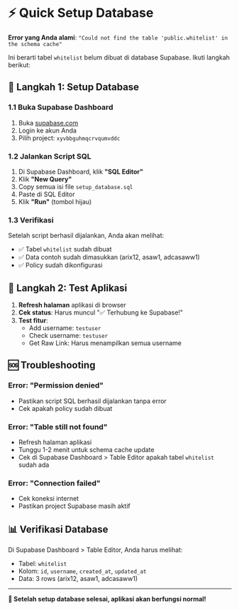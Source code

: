# ⚡ Quick Setup Database

**Error yang Anda alami**: `"Could not find the table 'public.whitelist' in the schema cache"`

Ini berarti tabel `whitelist` belum dibuat di database Supabase. Ikuti langkah berikut:

## 🔧 Langkah 1: Setup Database

### 1.1 Buka Supabase Dashboard
1. Buka [supabase.com](https://supabase.com)
2. Login ke akun Anda
3. Pilih project: `xyvbbguhmqcrvqumvddc`

### 1.2 Jalankan Script SQL
1. Di Supabase Dashboard, klik **"SQL Editor"**
2. Klik **"New Query"**
3. Copy semua isi file `setup_database.sql`
4. Paste di SQL Editor
5. Klik **"Run"** (tombol hijau)

### 1.3 Verifikasi
Setelah script berhasil dijalankan, Anda akan melihat:
- ✅ Tabel `whitelist` sudah dibuat
- ✅ Data contoh sudah dimasukkan (arix12, asaw1, adcasaww1)
- ✅ Policy sudah dikonfigurasi

## 🎯 Langkah 2: Test Aplikasi

1. **Refresh halaman** aplikasi di browser
2. **Cek status**: Harus muncul "✅ Terhubung ke Supabase!"
3. **Test fitur**:
   - Add username: `testuser`
   - Check username: `testuser`
   - Get Raw Link: Harus menampilkan semua username

## 🆘 Troubleshooting

### Error: "Permission denied"
- Pastikan script SQL berhasil dijalankan tanpa error
- Cek apakah policy sudah dibuat

### Error: "Table still not found"
- Refresh halaman aplikasi
- Tunggu 1-2 menit untuk schema cache update
- Cek di Supabase Dashboard > Table Editor apakah tabel `whitelist` sudah ada

### Error: "Connection failed"
- Cek koneksi internet
- Pastikan project Supabase masih aktif

## 📊 Verifikasi Database

Di Supabase Dashboard > Table Editor, Anda harus melihat:
- Tabel: `whitelist`
- Kolom: `id`, `username`, `created_at`, `updated_at`
- Data: 3 rows (arix12, asaw1, adcasaww1)

---

**🎉 Setelah setup database selesai, aplikasi akan berfungsi normal!**
